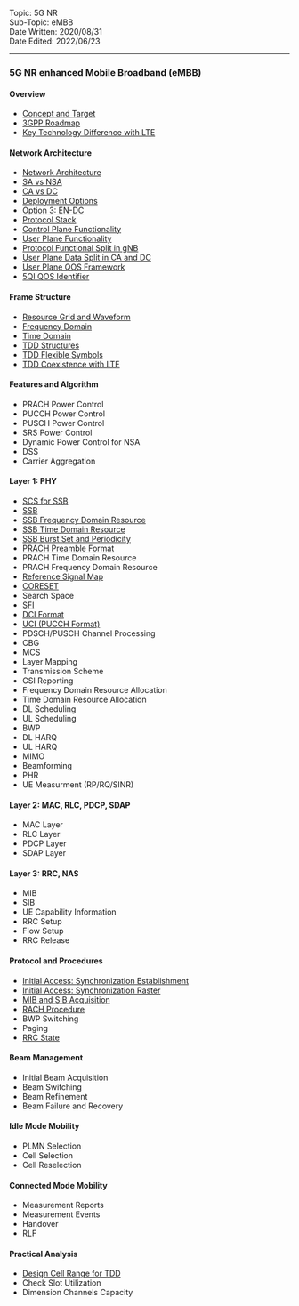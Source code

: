 Topic: 5G NR<br>
Sub-Topic: eMBB<br>
Date Written: 2020/08/31<br>
Date Edited: 2022/06/23<br>

---

### 5G NR enhanced Mobile Broadband (eMBB)

#### Overview 

- [Concept and Target](/nr_embb/nr_embb_overview.md?id=Concept-and-Target)<br>
- [3GPP Roadmap](/nr_embb/nr_embb_overview.md?id=3GPP-Roadmap)<br>
- [Key Technology Difference with LTE](/nr_embb/nr_embb_overview.md?id=Key-Technology-Difference-with-LTE)<br>

#### Network Architecture

- [Network Architecture](/nr_embb/nr_embb_nwarchitecture.md?id=Network-Architecture)<br>
- [SA vs NSA](/nr_embb/nr_embb_nwarchitecture.md?id=SA-vs-NSA)<br>
- [CA vs DC](/nr_embb/nr_embb_nwarchitecture.md?id=CA-vs-DC)<br>
- [Deployment Options](/nr_embb/nr_embb_nwarchitecture.md?id=Deployment-Options)<br>
- [Option 3: EN-DC](/nr_embb/nr_embb_nwarchitecture.md?id=Option-3-EN-DC)<br>
- [Protocol Stack](/nr_embb/nr_embb_nwarchitecture.md?id=Protocol-Stack)<br>
- [Control Plane Functionality](/nr_embb/nr_embb_nwarchitecture.md?id=Control-Plane-Functionality)<br>
- [User Plane Functionality](/nr_embb/nr_embb_nwarchitecture.md?id=Control-Plane-Functionality)<br>
- [Protocol Functional Split in gNB](/nr_embb/nr_embb_nwarchitecture.md?id=Protocol-Functional-Split-in-gNB)<br>
- [User Plane Data Split in CA and DC](/nr_embb/nr_embb_nwarchitecture.md?id=User-Plane-Data-Split-in-CA-and-DC)<br>
- [User Plane QOS Framework](/nr_embb/nr_embb_nwarchitecture.md?id=User-Plane-QOS-Framework)<br>
- [5QI QOS Identifier](/nr_embb/nr_embb_nwarchitecture.md?id=_5QI-QOS-Identifier)<br>

#### Frame Structure

- [Resource Grid and Waveform](/nr_embb/nr_embb_framestructure.md?id=Resource-Grid-and-Waveform)<br>
- [Frequency Domain](/nr_embb/nr_embb_framestructure.md?id=Frequency-Domain)<br>
- [Time Domain](/nr_embb/nr_embb_framestructure.md?id=Time-Domain)<br>
- [TDD Structures](/nr_embb/nr_embb_framestructure.md?id=TDD-Structures)<br>
- [TDD Flexible Symbols](/nr_embb/nr_embb_framestructure.md?id=TDD-Flexible-Symbols)<br>
- [TDD Coexistence with LTE](/nr_embb/nr_embb_framestructure.md?id=TDD-Coexistence-with-LTE)<br>

#### Features and Algorithm 

- PRACH Power Control
- PUCCH Power Control
- PUSCH Power Control
- SRS Power Control
- Dynamic Power Control for NSA
- DSS
- Carrier Aggregation

#### Layer 1: PHY

- [SCS for SSB](/nr_embb/nr_embb_layer1.md?id=SCS-for-SSB)<br>
- [SSB](/nr_embb/nr_embb_layer1.md?id=SSB)<br>
- [SSB Frequency Domain Resource](/nr_embb/nr_embb_layer1.md?id=SSB-Frequency-Domain-Resource)<br>
- [SSB Time Domain Resource](/nr_embb/nr_embb_layer1.md?id=SSB-Time-Domain-Resource)<br>
- [SSB Burst Set and Periodicity](/nr_embb/nr_embb_layer1.md?id=SSB-Burst-Set-and-Periodicity)<br>
- [PRACH Preamble Format](/nr_embb/nr_embb_layer1.md?id=PRACH-Preamble-Format)<br>
- PRACH Time Domain Resource
- PRACH Frequency Domain Resource
- [Reference Signal Map](/nr_embb/nr_embb_layer1.md?id=Reference-Signal-Map)<br>
- [CORESET](/nr_embb/nr_embb_layer1.md?id=CORESET)<br>
- Search Space
- [SFI](/nr_embb/nr_embb_layer1.md?id=SFI)<br>
- [DCI Format](/nr_embb/nr_embb_layer1.md?id=DCI-Format)<br>
- [UCI (PUCCH Format)](/nr_embb/nr_embb_layer1.md?id=UCI-PUCCH-Format)<br>
- PDSCH/PUSCH Channel Processing
- CBG
- MCS
- Layer Mapping
- Transmission Scheme
- CSI Reporting
- Frequency Domain Resource Allocation
- Time Domain Resource Allocation
- DL Scheduling
- UL Scheduling
- BWP
- DL HARQ
- UL HARQ
- MIMO
- Beamforming
- PHR
- UE Measurment (RP/RQ/SINR)

#### Layer 2: MAC, RLC, PDCP, SDAP

- MAC Layer
- RLC Layer
- PDCP Layer
- SDAP Layer

#### Layer 3: RRC, NAS 

- MIB
- SIB
- UE Capability Information
- RRC Setup
- Flow Setup
- RRC Release

#### Protocol and Procedures 

- [Initial Access: Synchronization Establishment](/nr_embb/nr_embb_procedure?id=initial-access-synchronization-establishment)<br>
- [Initial Access: Synchronization Raster](/nr_embb/nr_embb_procedure?id=initial-access-synchronization-raster)<br>
- [MIB and SIB Acquisition](/nr_embb/nr_embb_procedure?id=MIB-and-SIB-Acquisition)<br>
- [RACH Procedure](/nr_embb/nr_embb_procedure?id=RACH-Procedure)<br>
- BWP Switching
- Paging
- [RRC State](/nr_embb/nr_embb_procedure.md?id=RRC-State)<br>

#### Beam Management

- Initial Beam Acquisition
- Beam Switching
- Beam Refinement
- Beam Failure and Recovery

#### Idle Mode Mobility 

- PLMN Selection
- Cell Selection
- Cell Reselection

#### Connected Mode Mobility 

- Measurement Reports
- Measurement Events
- Handover
- RLF

#### Practical Analysis

- [Design Cell Range for TDD](/nr_embb/nr_embb_practical.md?id=Design-Cell-Range-for-TDD)<br>
- Check Slot Utilization
- Dimension Channels Capacity